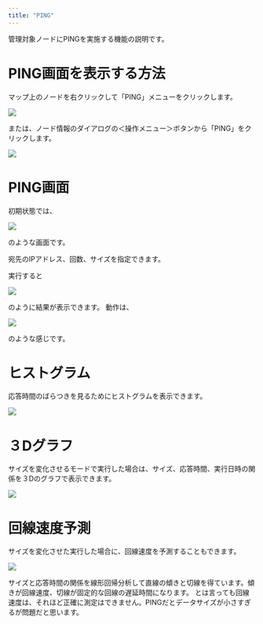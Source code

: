 ```yaml
---
title: "PING"
---
```


管理対象ノードにPINGを実施する機能の説明です。

# PING画面を表示する方法

マップ上のノードを右クリックして「PING」メニューをクリックします。

![](/images/books/twsnmpfc-manual/2022-08-01_17-02-43.png)

または、ノード情報のダイアログの＜操作メニュー＞ボタンから「PING」をクリックします。

![](/images/books/twsnmpfc-manual/2022-08-01_17-03-04.png)


# PING画面

初期状態では、

![](/images/books/twsnmpfc-manual/2022-08-01_17-07-27.png)

のような画面です。

宛先のIPアドレス、回数、サイズを指定できます。

実行すると

![](/images/books/twsnmpfc-manual/1652558400997-ZL2iRzc0cu.png)

のように結果が表示できます。
動作は、

![](/images/books/twsnmpfc-manual/picture_pc_7f3ebce899c83f6c71cf6854ea333236.gif)

のような感じです。

# ヒストグラム

応答時間のばらつきを見るためにヒストグラムを表示できます。

![](/images/books/twsnmpfc-manual/1652558530438-feoCpd3ebq.png)

# ３Dグラフ

サイズを変化させるモードで実行した場合は、サイズ、応答時間、実行日時の関係を３Dのグラフで表示できます。

![](/images/books/twsnmpfc-manual/1652558599023-umjWVq7qdi.png)

# 回線速度予測

サイズを変化させた実行した場合に、回線速度を予測することもできます。

![](/images/books/twsnmpfc-manual/1652558671180-AjuzSEIcvL.png)

サイズと応答時間の関係を線形回帰分析して直線の傾きと切線を得ています。傾きが回線速度、切線が固定的な回線の遅延時間になります。
とは言っても回線速度は、それほど正確に測定はできません。PINGだとデータサイズが小さすぎるが問題だと思います。


